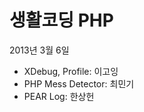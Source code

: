 생활코딩 PHP 
============

2013년 3월 6일

* XDebug, Profile: 이고잉
* PHP Mess Detector: 최민기
* PEAR Log: 한상헌

